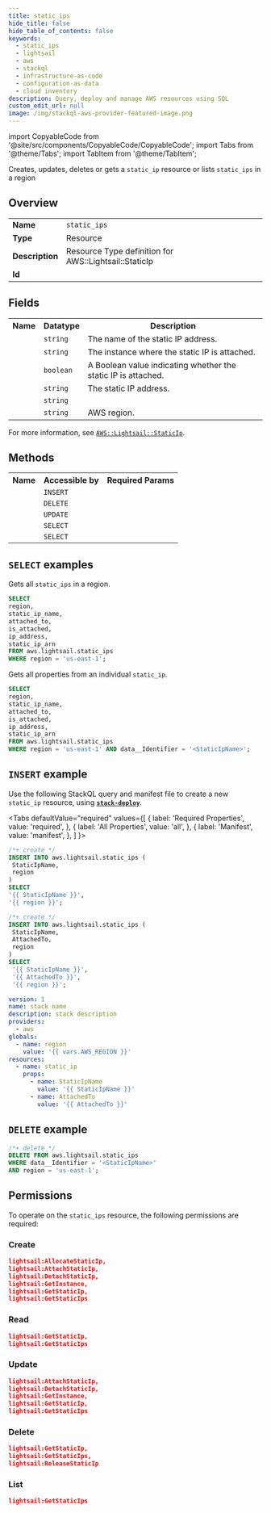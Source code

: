 ```yaml
---
title: static_ips
hide_title: false
hide_table_of_contents: false
keywords:
  - static_ips
  - lightsail
  - aws
  - stackql
  - infrastructure-as-code
  - configuration-as-data
  - cloud inventory
description: Query, deploy and manage AWS resources using SQL
custom_edit_url: null
image: /img/stackql-aws-provider-featured-image.png
---
```


import CopyableCode from '@site/src/components/CopyableCode/CopyableCode';
import Tabs from '@theme/Tabs';
import TabItem from '@theme/TabItem';

Creates, updates, deletes or gets a <code>static_ip</code> resource or lists <code>static_ips</code> in a region

## Overview
<table>
<tbody>
<tr><td><b>Name</b></td><td><code>static_ips</code></td></tr>
<tr><td><b>Type</b></td><td>Resource</td></tr>
<tr><td><b>Description</b></td><td>Resource Type definition for AWS::Lightsail::StaticIp</td></tr>
<tr><td><b>Id</b></td><td><CopyableCode code="aws.lightsail.static_ips" /></td></tr>
</tbody>
</table>

## Fields
<table>
<tbody>
<tr><th>Name</th><th>Datatype</th><th>Description</th></tr><tr><td><CopyableCode code="static_ip_name" /></td><td><code>string</code></td><td>The name of the static IP address.</td></tr>
<tr><td><CopyableCode code="attached_to" /></td><td><code>string</code></td><td>The instance where the static IP is attached.</td></tr>
<tr><td><CopyableCode code="is_attached" /></td><td><code>boolean</code></td><td>A Boolean value indicating whether the static IP is attached.</td></tr>
<tr><td><CopyableCode code="ip_address" /></td><td><code>string</code></td><td>The static IP address.</td></tr>
<tr><td><CopyableCode code="static_ip_arn" /></td><td><code>string</code></td><td></td></tr>
<tr><td><CopyableCode code="region" /></td><td><code>string</code></td><td>AWS region.</td></tr>
</tbody>
</table>

For more information, see <a href="https://docs.aws.amazon.com/AWSCloudFormation/latest/UserGuide/aws-resource-lightsail-staticip.html"><code>AWS::Lightsail::StaticIp</code></a>.

## Methods

<table>
<tbody>
  <tr>
    <th>Name</th>
    <th>Accessible by</th>
    <th>Required Params</th>
  </tr>
  <tr>
    <td><CopyableCode code="create_resource" /></td>
    <td><code>INSERT</code></td>
    <td><CopyableCode code="StaticIpName, region" /></td>
  </tr>
  <tr>
    <td><CopyableCode code="delete_resource" /></td>
    <td><code>DELETE</code></td>
    <td><CopyableCode code="data__Identifier, region" /></td>
  </tr>
  <tr>
    <td><CopyableCode code="update_resource" /></td>
    <td><code>UPDATE</code></td>
    <td><CopyableCode code="data__Identifier, data__PatchDocument, region" /></td>
  </tr>
  <tr>
    <td><CopyableCode code="list_resources" /></td>
    <td><code>SELECT</code></td>
    <td><CopyableCode code="region" /></td>
  </tr>
  <tr>
    <td><CopyableCode code="get_resource" /></td>
    <td><code>SELECT</code></td>
    <td><CopyableCode code="data__Identifier, region" /></td>
  </tr>
</tbody>
</table>

## `SELECT` examples
Gets all <code>static_ips</code> in a region.
```sql
SELECT
region,
static_ip_name,
attached_to,
is_attached,
ip_address,
static_ip_arn
FROM aws.lightsail.static_ips
WHERE region = 'us-east-1';
```
Gets all properties from an individual <code>static_ip</code>.
```sql
SELECT
region,
static_ip_name,
attached_to,
is_attached,
ip_address,
static_ip_arn
FROM aws.lightsail.static_ips
WHERE region = 'us-east-1' AND data__Identifier = '<StaticIpName>';
```

## `INSERT` example

Use the following StackQL query and manifest file to create a new <code>static_ip</code> resource, using [__`stack-deploy`__](https://pypi.org/project/stack-deploy/).

<Tabs
    defaultValue="required"
    values={[
      { label: 'Required Properties', value: 'required', },
      { label: 'All Properties', value: 'all', },
      { label: 'Manifest', value: 'manifest', },
    ]
}>
<TabItem value="required">

```sql
/*+ create */
INSERT INTO aws.lightsail.static_ips (
 StaticIpName,
 region
)
SELECT 
'{{ StaticIpName }}',
'{{ region }}';
```
</TabItem>
<TabItem value="all">

```sql
/*+ create */
INSERT INTO aws.lightsail.static_ips (
 StaticIpName,
 AttachedTo,
 region
)
SELECT 
 '{{ StaticIpName }}',
 '{{ AttachedTo }}',
 '{{ region }}';
```
</TabItem>
<TabItem value="manifest">

```yaml
version: 1
name: stack name
description: stack description
providers:
  - aws
globals:
  - name: region
    value: '{{ vars.AWS_REGION }}'
resources:
  - name: static_ip
    props:
      - name: StaticIpName
        value: '{{ StaticIpName }}'
      - name: AttachedTo
        value: '{{ AttachedTo }}'

```
</TabItem>
</Tabs>

## `DELETE` example

```sql
/*+ delete */
DELETE FROM aws.lightsail.static_ips
WHERE data__Identifier = '<StaticIpName>'
AND region = 'us-east-1';
```

## Permissions

To operate on the <code>static_ips</code> resource, the following permissions are required:

### Create
```json
lightsail:AllocateStaticIp,
lightsail:AttachStaticIp,
lightsail:DetachStaticIp,
lightsail:GetInstance,
lightsail:GetStaticIp,
lightsail:GetStaticIps
```

### Read
```json
lightsail:GetStaticIp,
lightsail:GetStaticIps
```

### Update
```json
lightsail:AttachStaticIp,
lightsail:DetachStaticIp,
lightsail:GetInstance,
lightsail:GetStaticIp,
lightsail:GetStaticIps
```

### Delete
```json
lightsail:GetStaticIp,
lightsail:GetStaticIps,
lightsail:ReleaseStaticIp
```

### List
```json
lightsail:GetStaticIps
```
